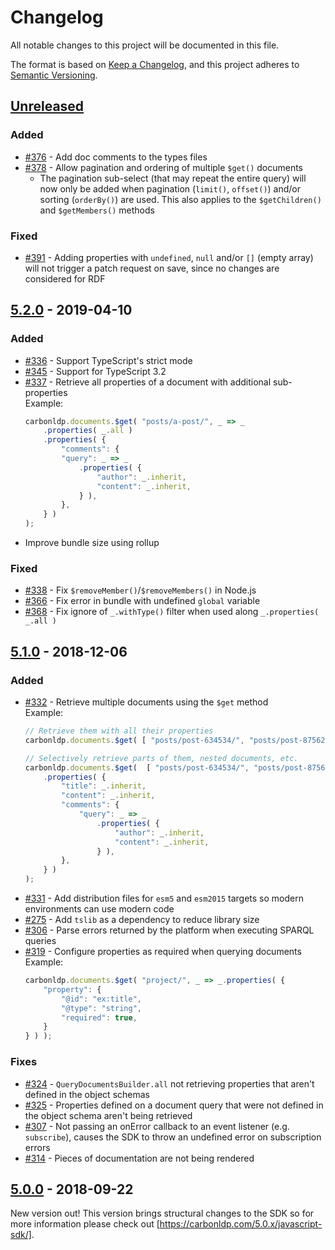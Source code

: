 # Changelog
All notable changes to this project will be documented in this file.

The format is based on [Keep a Changelog], and this project adheres to [Semantic Versioning].

<!-- ## [Unreleased] -->

<!-- ### Added -->

<!-- ### Fixed -->

<!-- ### Breaking Changes -->

## [Unreleased]

### Added

- [#376](https://github.com/CarbonLDP/carbonldp-js-sdk/issues/376) - Add doc comments to the types files
- [#378](https://github.com/CarbonLDP/carbonldp-js-sdk/issues/378) - Allow pagination and ordering of multiple `$get()` documents
	- The pagination sub-select (that may repeat the entire query) will now only be added when pagination (`limit()`, `offset()`) and/or sorting (`orderBy()`) are used.
	  This also applies to the `$getChildren()` and `$getMembers()` methods
	  
### Fixed

- [#391](https://github.com/CarbonLDP/carbonldp-js-sdk/issues/391) - Adding properties with `undefined`, `null` and/or `[]` (empty array) will not trigger a patch request on save, since no changes are considered for RDF

## [5.2.0] - 2019-04-10

### Added

- [#336](https://github.com/CarbonLDP/carbonldp-js-sdk/issues/336) - Support TypeScript's strict mode
- [#345](https://github.com/CarbonLDP/carbonldp-js-sdk/pull/345) - Support for TypeScript 3.2
- [#337](https://github.com/CarbonLDP/carbonldp-js-sdk/issues/337) - Retrieve all properties of a document with additional sub-properties<br>
	Example:<br>
	```typescript
    carbonldp.documents.$get( "posts/a-post/", _ => _
        .properties( _.all )
        .properties( {
            "comments": {
            "query": _ => _
                .properties( {
                    "author": _.inherit,
                    "content": _.inherit,
                } ),
            },
        } )
    );
	```
- Improve bundle size using rollup

### Fixed

- [#338](https://github.com/CarbonLDP/carbonldp-js-sdk/issues/338) - Fix `$removeMember()`/`$removeMembers()` in Node.js
- [#366](https://github.com/CarbonLDP/carbonldp-js-sdk/issues/366) - Fix error in bundle with undefined `global` variable 
- [#368](https://github.com/CarbonLDP/carbonldp-js-sdk/issues/368) - Fix ignore of `_.withType()` filter when used along `_.properties( _.all )` 

## [5.1.0] - 2018-12-06

### Added

- [#332](https://github.com/CarbonLDP/carbonldp-js-sdk/issues/332) - Retrieve multiple documents using the `$get` method<br>
	Example:<br>
	```typescript
	// Retrieve them with all their properties
    carbonldp.documents.$get( [ "posts/post-634534/", "posts/post-875623/" ] );
    
    // Selectively retrieve parts of them, nested documents, etc.
    carbonldp.documents.$get(  [ "posts/post-634534/", "posts/post-875623/" ], _ => _
        .properties( {
            "title": _.inherit,
            "content": _.inherit,
            "comments": {
           	    "query": _ => _
          	        .properties( {
         	            "author": _.inherit,
        	            "content": _.inherit,
         	        } ),
           	},
        } )
    );
	```
- [#331](https://github.com/CarbonLDP/carbonldp-js-sdk/issues/331) - Add distribution files for `esm5` and `esm2015` targets so modern
	environments can use modern code
- [#275](https://github.com/CarbonLDP/carbonldp-js-sdk/issues/275) - Add `tslib` as a dependency to reduce library size
- [#306](https://github.com/CarbonLDP/carbonldp-js-sdk/issues/306) - Parse errors returned by the platform when executing SPARQL queries
- [#319](https://github.com/CarbonLDP/carbonldp-js-sdk/issues/319) - Configure properties as required when querying documents<br>
	Example:<br>
	```typescript
	carbonldp.documents.$get( "project/", _ => _.properties( {
        "property": {
            "@id": "ex:title",
            "@type": "string",
            "required": true,
        }
    } ) );
	```

### Fixes

- [#324](https://github.com/CarbonLDP/carbonldp-js-sdk/issues/324) - `QueryDocumentsBuilder.all` not retrieving properties that aren't defined in the
	object schemas
- [#325](https://github.com/CarbonLDP/carbonldp-js-sdk/issues/325) - Properties defined on a document query that were not defined in the object schema
	aren't being retrieved
- [#307](https://github.com/CarbonLDP/carbonldp-js-sdk/issues/307) - Not passing an onError callback to an event listener (e.g. `subscribe`), 
	causes the SDK to throw an undefined error on subscription errors
- [#314](https://github.com/CarbonLDP/carbonldp-js-sdk/issues/314) - Pieces of documentation are not being rendered

## [5.0.0] - 2018-09-22

New version out! This version brings structural changes to the SDK so for more information please check out [https://carbonldp.com/5.0.x/javascript-sdk/].

[Unreleased]: https://github.com/CarbonLDP/carbonldp-js-sdk/compare/v5.2.0...HEAD

[5.2.0]: https://github.com/CarbonLDP/carbonldp-js-sdk/compare/v5.1.0...v5.2.0
[5.1.0]: https://github.com/CarbonLDP/carbonldp-js-sdk/compare/v5.0.0...v5.1.0
[5.0.0]: https://github.com/CarbonLDP/carbonldp-js-sdk/compare/v0.42.0...v5.0.0

[Keep a Changelog]: https://keepachangelog.com/en/1.0.0/
[Semantic Versioning]: https://semver.org/spec/v2.0.0.html